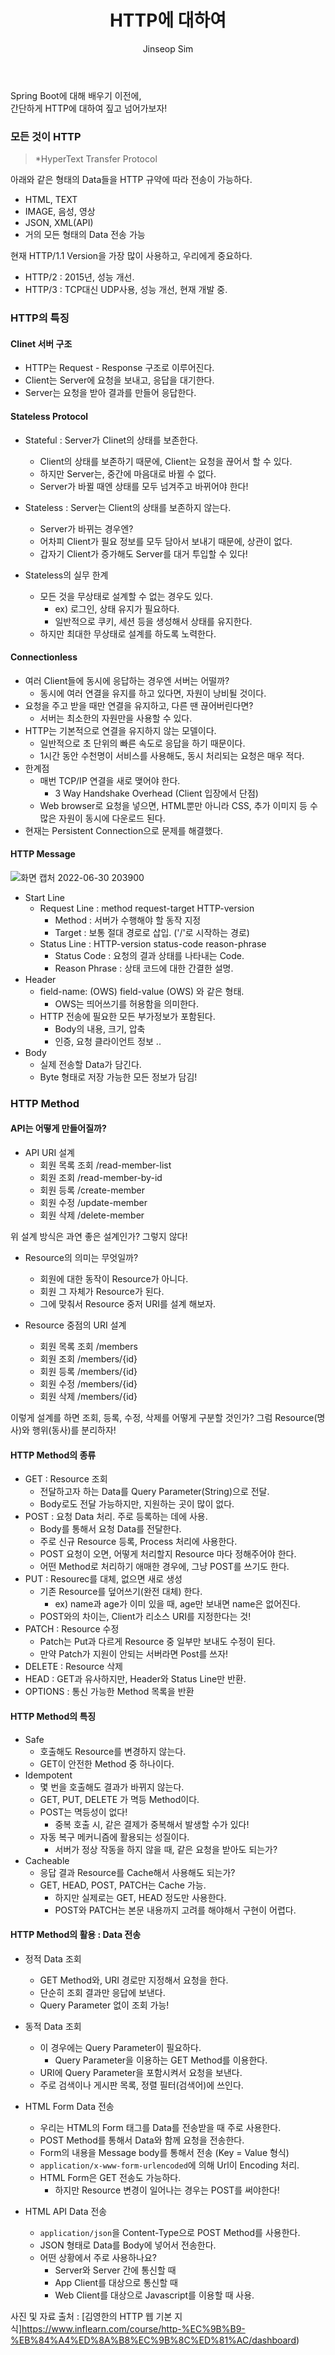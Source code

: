 ﻿---
layout: post
title: "HTTP에 대하여"
categories: Springboot
tags: [java]
author:
  - Jinseop Sim
---
Spring Boot에 대해 배우기 이전에,  
간단하게 HTTP에 대하여 짚고 넘어가보자!  

### 모든 것이 HTTP
> *HyperText Transfer Protocol  

아래와 같은 형태의 Data들을 HTTP 규약에 따라 전송이 가능하다.  

- HTML, TEXT
- IMAGE, 음성, 영상
- JSON, XML(API)
- 거의 모든 형태의 Data 전송 가능

현재 HTTP/1.1 Version을 가장 많이 사용하고, 우리에게 중요하다.  
- HTTP/2 : 2015년, 성능 개선.
- HTTP/3 : TCP대신 UDP사용, 성능 개선, 현재 개발 중.

### HTTP의 특징
#### Clinet 서버 구조
- HTTP는 Request - Response 구조로 이루어진다.
- Client는 Server에 요청을 보내고, 응답을 대기한다.
- Server는 요청을 받아 결과를 만들어 응답한다.

#### Stateless Protocol
- Stateful : Server가 Clinet의 상태를 보존한다.
  - Client의 상태를 보존하기 때문에, Client는 요청을 끊어서 할 수 있다.
  - 하지만 Server는, 중간에 마음대로 바뀔 수 없다.
  - Server가 바뀔 때엔 상태를 모두 넘겨주고 바뀌어야 한다!

- Stateless : Server는 Client의 상태를 보존하지 않는다.
  - Server가 바뀌는 경우엔?
  - 어차피 Client가 필요 정보를 모두 담아서 보내기 때문에, 상관이 없다.
  - 갑자기 Client가 증가해도 Server를 대거 투입할 수 있다!
  
- Stateless의 실무 한계
  - 모든 것을 무상태로 설계할 수 없는 경우도 있다.
    - ex) 로그인, 상태 유지가 필요하다.
    - 일반적으로 쿠키, 세션 등을 생성해서 상태를 유지한다.
  - 하지만 최대한 무상태로 설계를 하도록 노력한다.

#### Connectionless
- 여러 Client들에 동시에 응답하는 경우엔 서버는 어떨까?
  - 동시에 여러 연결을 유지를 하고 있다면, 자원이 낭비될 것이다.
- 요청을 주고 받을 때만 연결을 유지하고, 다른 땐 끊어버린다면?
  - 서버는 최소한의 자원만을 사용할 수 있다.
- HTTP는 기본적으로 연결을 유지하지 않는 모델이다.
  - 일반적으로 초 단위의 빠른 속도로 응답을 하기 때문이다.
  - 1시간 동안 수천명이 서비스를 사용해도, 동시 처리되는 요청은 매우 적다.
- 한계점
  - 매번 TCP/IP 연결을 새로 맺어야 한다.
    - 3 Way Handshake Overhead (Client 입장에서 단점)
  - Web browser로 요청을 넣으면, HTML뿐만 아니라 CSS, 추가 이미지 등 수많은 자원이 동시에 다운로드 된다.
- 현재는 Persistent Connection으로 문제를 해결했다.

#### HTTP Message  
![화면 캡처 2022-06-30 203900](https://user-images.githubusercontent.com/71700079/176688505-4b919ec6-b2cc-4075-a51b-5cb6bc6b8b2c.png)  

- Start Line
  - Request Line : method request-target HTTP-version
    - Method : 서버가 수행해야 할 동작 지정
    - Target : 보통 절대 경로로 삽입. ('/'로 시작하는 경로)
  - Status Line : HTTP-version status-code reason-phrase
    - Status Code : 요청의 결과 상태를 나타내는 Code. 
    - Reason Phrase : 상태 코드에 대한 간결한 설명.
- Header
  - field-name: (OWS) field-value (OWS) 와 같은 형태.
    - OWS는 띄어쓰기를 허용함을 의미한다.
  - HTTP 전송에 필요한 모든 부가정보가 포함된다.
    - Body의 내용, 크기, 압축
    - 인증, 요청 클라이언트 정보 ..
- Body
  - 실제 전송할 Data가 담긴다.
  - Byte 형태로 저장 가능한 모든 정보가 담김!

### HTTP Method
#### API는 어떻게 만들어질까?
- API URI 설계
  - 회원 목록 조회 /read-member-list
  - 회원 조회 /read-member-by-id
  - 회원 등록 /create-member
  - 회원 수정 /update-member
  - 회원 삭제 /delete-member

위 설계 방식은 과연 좋은 설계인가? 그렇지 않다!

- Resource의 의미는 무엇일까?
  - 회원에 대한 동작이 Resource가 아니다.
  - 회원 그 자체가 Resource가 된다.
  - 그에 맞춰서 Resource 중저  URI를 설계 해보자.

- Resource 중점의 URI 설계
  - 회원 목록 조회 /members
  - 회원 조회 /members/{id}
  - 회원 등록 /members/{id}
  - 회원 수정 /members/{id}
  - 회원 삭제 /members/{id}

이렇게 설계를 하면 조회, 등록, 수정, 삭제를 어떻게 구분할 것인가?
그럼 Resource(명사)와 행위(동사)를 분리하자!

#### HTTP Method의 종류
- GET : Resource 조회
  - 전달하고자 하는 Data를 Query Parameter(String)으로 전달.
  - Body로도 전달 가능하지만, 지원하는 곳이 많이 없다.
- POST : 요청 Data 처리. 주로 등록하는 데에 사용.
  - Body를 통해서 요청 Data를 전달한다.
  - 주로 신규 Resource 등록, Process 처리에 사용한다.
  - POST 요청이 오면, 어떻게 처리할지 Resource 마다 정해주어야 한다.
  - 어떤 Method로 처리하기 애매한 경우에, 그냥 POST를 쓰기도 한다.
- PUT : Resourec를 대체, 없으면 새로 생성
  - 기존 Resource를 덮어쓰기(완전 대체) 한다.
    - ex) name과 age가 이미 있을 때, age만 보내면 name은 없어진다.
  - POST와의 차이는, Client가 리소스 URI를 지정한다는 것!
- PATCH : Resource 수정
  - Patch는 Put과 다르게 Resource 중 일부만 보내도 수정이 된다.
  - 만약 Patch가 지원이 안되는 서버라면 Post를 쓰자!
- DELETE : Resource 삭제
- HEAD : GET과 유사하지만, Header와 Status Line만 반환.
- OPTIONS : 통신 가능한 Method 목록을 반환

#### HTTP Method의 특징
- Safe
  - 호출해도 Resource를 변경하지 않는다.
  - GET이 안전한 Method 중 하나이다.
- Idempotent
  - 몇 번을 호출해도 결과가 바뀌지 않는다.
  - GET, PUT, DELETE 가 멱등 Method이다.
  - POST는 멱등성이 없다!
    - 중복 호출 시, 같은 결제가 중복해서 발생할 수가 있다!
  - 자동 복구 메커니즘에 활용되는 성질이다.
    - 서버가 정상 작동을 하지 않을 때, 같은 요청을 받아도 되는가?
- Cacheable
  - 응답 결과 Resource를 Cache해서 사용해도 되는가?
  - GET, HEAD, POST, PATCH는 Cache 가능.
    - 하지만 실제로는 GET, HEAD 정도만 사용한다.
    - POST와 PATCH는 본문 내용까지 고려를 해야해서 구현이 어렵다.

#### HTTP Method의 활용 : Data 전송
- 정적 Data 조회
  - GET Method와, URI 경로만 지정해서 요청을 한다.
  - 단순히 조회 결과만 응답에 보낸다.
  - Query Parameter 없이 조회 가능!
- 동적 Data 조회
  - 이 경우에는 Query Parameter이 필요하다.
    - Query Parameter을 이용하는 GET Method를 이용한다.
  - URI에 Query Parameter을 포함시켜서 요청을 보낸다.
  - 주로 검색이나 게시판 목록, 정렬 필터(검색어)에 쓰인다.

- HTML Form Data 전송
  - 우리는 HTML의 Form 태그를 Data를 전송받을 때 주로 사용한다.
  - POST Method를 통해서 Data와 함께 요청을 전송한다.
  - Form의 내용을 Message body를 통해서 전송 (Key = Value 형식)
  - ```application/x-www-form-urlencoded```에 의해 Url이 Encoding 처리.
  - HTML Form은 GET 전송도 가능하다.
    - 하지만 Resource 변경이 일어나는 경우는 POST를 써야한다!
- HTML API Data 전송
  - ```application/json```을 Content-Type으로 POST Method를 사용한다.
  - JSON 형태로 Data를 Body에 넣어서 전송한다.
  - 어떤 상황에서 주로 사용하나요?
    - Server와 Server 간에 통신할 때
    - App Client를 대상으로 통신할 때
    - Web Client를 대상으로 Javascript를 이용할 때 사용.  

사진 및 자료 출처 : [김영한의 HTTP 웹 기본 지식]https://www.inflearn.com/course/http-%EC%9B%B9-%EB%84%A4%ED%8A%B8%EC%9B%8C%ED%81%AC/dashboard)